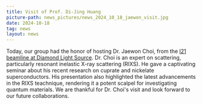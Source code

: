 ```yaml
---
title: Visit of Prof. Di-Jing Huang
picture-path: news_pictures/news_2024_10_18_jaewon_visit.jpg
date: 2024-10-18
tag: news
layout: news
---
```


Today, our group had the honor of hosting Dr. Jaewon Choi, from the <a href="https://www.diamond.ac.uk/Instruments/Magnetic-Materials/I21.html" target="_blank">I21 beamline at Diamond Light Source</a>. Dr. Choi is an expert on scattering, particularly resonant inelastic X-ray scattering (RIXS). He gave a captivating seminar about his recent research on cuprate and nickelate superconductors. His presentation also highlighted the latest advancements in the RIXS teachnique, rendering it a potent scalpel for investigating quantum materials. We are thankful for Dr. Choi's visit and look forward to our future collaborations.